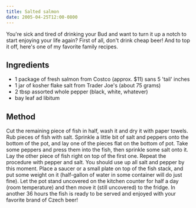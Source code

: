 ```yaml
---
title: Salted salmon
date: 2005-04-25T12:00-0800
---
```

You're sick and tired of drinking your Bud and want to turn it up a notch to start enjoying your life again? First of all, don't drink cheap beer! And to top it off, here's one of my favorite family recipes.

## Ingredients
- 1 package of fresh salmon from Costco (approx. $11) sans 5 'tail' inches
- 1 jar of kosher flake salt from Trader Joe's (about 75 grams)
- 2 tbsp assorted whole pepper (black, white, whatever)
- bay leaf ad libitum

## Method
Cut the remaining piece of fish in half, wash it and dry it with paper towels. Rub pieces of fish with salt. Sprinkle a little bit of salt and peppers onto the bottom of the pot, and lay one of the pieces flat on the bottom of pot. Take some peppers and press them into the fish, then sprinkle some salt onto it. Lay the other piece of fish right on top of the first one. Repeat the procedure with pepper and salt. You should use up all salt and pepper by this moment. Place a saucer or a small plate on top of the fish stack, and put some weight on it (half-gallon of water in some container will do just fine). Let the pot stand uncovered on the kitchen counter for half a day (room temperature) and then move it (still uncovered) to the fridge. In another 36 hours the fish is ready to be served and enjoyed with your favorite brand of Czech beer!